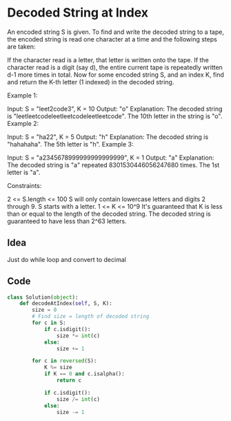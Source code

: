 # Decoded String at Index
An encoded string S is given.  To find and write the decoded string to a tape, the encoded string is read one character at a time and the following steps are taken:

If the character read is a letter, that letter is written onto the tape.
If the character read is a digit (say d), the entire current tape is repeatedly written d-1 more times in total.
Now for some encoded string S, and an index K, find and return the K-th letter (1 indexed) in the decoded string.

 

Example 1:

Input: S = "leet2code3", K = 10
Output: "o"
Explanation: 
The decoded string is "leetleetcodeleetleetcodeleetleetcode".
The 10th letter in the string is "o".
Example 2:

Input: S = "ha22", K = 5
Output: "h"
Explanation: 
The decoded string is "hahahaha".  The 5th letter is "h".
Example 3:

Input: S = "a2345678999999999999999", K = 1
Output: "a"
Explanation: 
The decoded string is "a" repeated 8301530446056247680 times.  The 1st letter is "a".
 

Constraints:

2 <= S.length <= 100
S will only contain lowercase letters and digits 2 through 9.
S starts with a letter.
1 <= K <= 10^9
It's guaranteed that K is less than or equal to the length of the decoded string.
The decoded string is guaranteed to have less than 2^63 letters.<br>

## Idea
Just do while loop and convert to decimal

## Code
```python
class Solution(object):
    def decodeAtIndex(self, S, K):
        size = 0
        # Find size = length of decoded string
        for c in S:
            if c.isdigit():
                size *= int(c)
            else:
                size += 1

        for c in reversed(S):
            K %= size
            if K == 0 and c.isalpha():
                return c

            if c.isdigit():
                size /= int(c)
            else:
                size -= 1
```